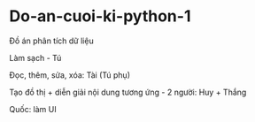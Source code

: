 # Do-an-cuoi-ki-python-1
Đồ án phân tích dữ liệu

Làm sạch - Tú

Đọc, thêm, sửa, xóa: Tài (Tú phụ)

Tạo đồ thị + diễn giải nội dung tương ứng - 2 người: Huy + Thắng

Quốc: làm UI
